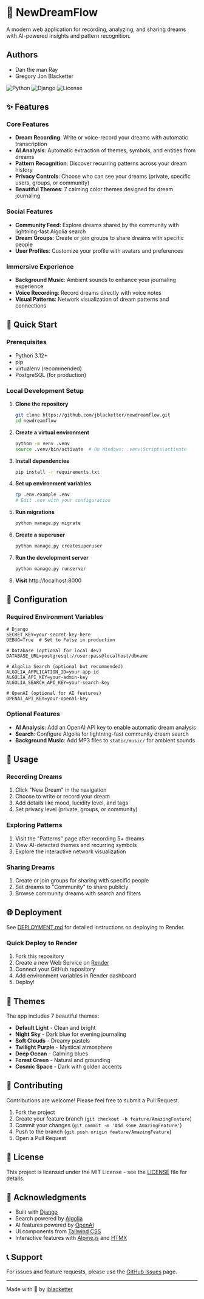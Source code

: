 # 🌙 NewDreamFlow

A modern web application for recording, analyzing, and sharing dreams with AI-powered insights and pattern recognition.

## Authors
- Dan the man Ray
- Gregory Jon Blacketter

![Python](https://img.shields.io/badge/Python-3.12-blue)
![Django](https://img.shields.io/badge/Django-5.2-green)
![License](https://img.shields.io/badge/License-MIT-yellow)

## ✨ Features

### Core Features
- **Dream Recording**: Write or voice-record your dreams with automatic transcription
- **AI Analysis**: Automatic extraction of themes, symbols, and entities from dreams
- **Pattern Recognition**: Discover recurring patterns across your dream history
- **Privacy Controls**: Choose who can see your dreams (private, specific users, groups, or community)
- **Beautiful Themes**: 7 calming color themes designed for dream journaling

### Social Features
- **Community Feed**: Explore dreams shared by the community with lightning-fast Algolia search
- **Dream Groups**: Create or join groups to share dreams with specific people
- **User Profiles**: Customize your profile with avatars and preferences

### Immersive Experience
- **Background Music**: Ambient sounds to enhance your journaling experience
- **Voice Recording**: Record dreams directly with voice notes
- **Visual Patterns**: Network visualization of dream patterns and connections

## 🚀 Quick Start

### Prerequisites
- Python 3.12+
- pip
- virtualenv (recommended)
- PostgreSQL (for production)

### Local Development Setup

1. **Clone the repository**
   ```bash
   git clone https://github.com/jblacketter/newdreamflow.git
   cd newdreamflow
   ```

2. **Create a virtual environment**
   ```bash
   python -m venv .venv
   source .venv/bin/activate  # On Windows: .venv\Scripts\activate
   ```

3. **Install dependencies**
   ```bash
   pip install -r requirements.txt
   ```

4. **Set up environment variables**
   ```bash
   cp .env.example .env
   # Edit .env with your configuration
   ```

5. **Run migrations**
   ```bash
   python manage.py migrate
   ```

6. **Create a superuser**
   ```bash
   python manage.py createsuperuser
   ```

7. **Run the development server**
   ```bash
   python manage.py runserver
   ```

8. **Visit** http://localhost:8000

## 🔧 Configuration

### Required Environment Variables

```env
# Django
SECRET_KEY=your-secret-key-here
DEBUG=True  # Set to False in production

# Database (optional for local dev)
DATABASE_URL=postgresql://user:pass@localhost/dbname

# Algolia Search (optional but recommended)
ALGOLIA_APPLICATION_ID=your-app-id
ALGOLIA_API_KEY=your-admin-key
ALGOLIA_SEARCH_API_KEY=your-search-key

# OpenAI (optional for AI features)
OPENAI_API_KEY=your-openai-key
```

### Optional Features

- **AI Analysis**: Add an OpenAI API key to enable automatic dream analysis
- **Search**: Configure Algolia for lightning-fast community dream search
- **Background Music**: Add MP3 files to `static/music/` for ambient sounds

## 📱 Usage

### Recording Dreams
1. Click "New Dream" in the navigation
2. Choose to write or record your dream
3. Add details like mood, lucidity level, and tags
4. Set privacy level (private, groups, or community)

### Exploring Patterns
1. Visit the "Patterns" page after recording 5+ dreams
2. View AI-detected themes and recurring symbols
3. Explore the interactive network visualization

### Sharing Dreams
1. Create or join groups for sharing with specific people
2. Set dreams to "Community" to share publicly
3. Browse community dreams with search and filters

## 🌐 Deployment

See [DEPLOYMENT.md](DEPLOYMENT.md) for detailed instructions on deploying to Render.

### Quick Deploy to Render

1. Fork this repository
2. Create a new Web Service on [Render](https://render.com)
3. Connect your GitHub repository
4. Add environment variables in Render dashboard
5. Deploy!

## 🎨 Themes

The app includes 7 beautiful themes:
- **Default Light** - Clean and bright
- **Night Sky** - Dark blue for evening journaling
- **Soft Clouds** - Dreamy pastels
- **Twilight Purple** - Mystical atmosphere
- **Deep Ocean** - Calming blues
- **Forest Green** - Natural and grounding
- **Cosmic Space** - Dark with golden accents

## 🤝 Contributing

Contributions are welcome! Please feel free to submit a Pull Request.

1. Fork the project
2. Create your feature branch (`git checkout -b feature/AmazingFeature`)
3. Commit your changes (`git commit -m 'Add some AmazingFeature'`)
4. Push to the branch (`git push origin feature/AmazingFeature`)
5. Open a Pull Request

## 📄 License

This project is licensed under the MIT License - see the [LICENSE](LICENSE) file for details.

## 🙏 Acknowledgments

- Built with [Django](https://www.djangoproject.com/)
- Search powered by [Algolia](https://www.algolia.com/)
- AI features powered by [OpenAI](https://openai.com/)
- UI components from [Tailwind CSS](https://tailwindcss.com/)
- Interactive features with [Alpine.js](https://alpinejs.dev/) and [HTMX](https://htmx.org/)

## 📞 Support

For issues and feature requests, please use the [GitHub Issues](https://github.com/jblacketter/newdreamflow/issues) page.

---

Made with 💜 by [jblacketter](https://github.com/jblacketter)